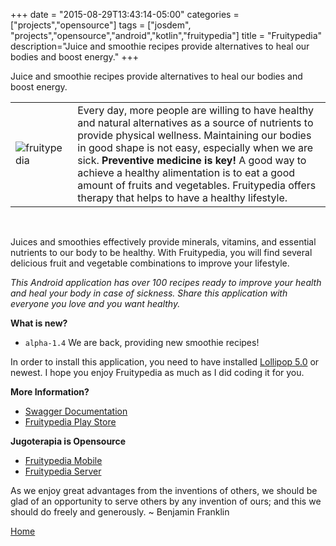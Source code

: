 +++
date = "2015-08-29T13:43:14-05:00"
categories = ["projects","opensource"]
tags = ["josdem", "projects","opensource","android","kotlin","fruitypedia"]
title = "Fruitypedia"
description="Juice and smoothie recipes provide alternatives to heal our bodies and boost energy."
+++

Juice and smoothie recipes provide alternatives to heal our bodies and boost energy.

|   |   |
|---|---|
|![fruitypedia](../../images/fruitypedia.png) | Every day, more people are willing to have healthy and natural alternatives as a source of nutrients to provide physical wellness. Maintaining our bodies in good shape is not easy, especially when we are sick. **Preventive medicine is key!** A good way to achieve a healthy alimentation is to eat a good amount of fruits and vegetables. Fruitypedia offers therapy that helps to have a healthy lifestyle.|

<br/>

Juices and smoothies effectively provide minerals, vitamins, and essential nutrients to our body to be healthy. With Fruitypedia, you will find several delicious fruit and vegetable combinations to improve your lifestyle.

*This Android application has over 100 recipes ready to improve your health and heal your body in case of sickness. Share this application with everyone you love and you want healthy.*


**What is new?**

* `alpha-1.4` We are back, providing new smoothie recipes!

In order to install this application, you need to have installed [Lollipop 5.0](https://www.android.com/versions/lollipop-5-0/) or newest. I hope you enjoy Fruitypedia as much as I did coding it for you.

**More Information?**

* [Swagger Documentation](https://webflux.josdem.io/swagger-ui.html)
* [Fruitypedia Play Store](https://play.google.com/store/apps/details?id=com.josdem.fruitypedia)

**Jugoterapia is Opensource**

* [Fruitypedia Mobile](https://github.com/josdem/fruitypedia)
* [Fruitypedia Server](https://github.com/josdem/jugoterapia-webflux)

As we enjoy great advantages from the inventions of others, we should be glad of an opportunity to serve others by any invention of ours; and this we should do freely and generously. ~ Benjamin Franklin

[Home](/)
